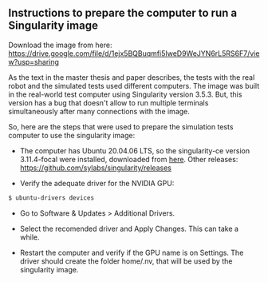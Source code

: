 ## Instructions to prepare the computer to run a Singularity image

Download the image from here: https://drive.google.com/file/d/1ejx5BQBuqmfi5IweD9WeJYN6rL5RS6F7/view?usp=sharing

As the text in the master thesis and paper describes, the tests with the real robot and the simulated tests used different computers. The image was built in the real-world test computer using Singularity version 3.5.3. But, this version has a bug that doesn't allow to run multiple terminals simultaneously after many connections with the image.

So, here are the steps that were used to prepare the simulation tests computer to use the singularity image:

- The computer has Ubuntu 20.04.06 LTS, so the singularity-ce version 3.11.4-focal were installed, downloaded from [here](https://github.com/sylabs/singularity/releases/download/v3.11.4/singularity-ce_3.11.4-focal_amd64.deb). Other releases: https://github.com/sylabs/singularity/releases

- Verify the adequate driver for the NVIDIA GPU:

```sh
$ ubuntu-drivers devices
```

- Go to Software & Updates > Additional Drivers.

- Select the recomended driver and Apply Changes. This can take a while.

- Restart the computer and verify if the GPU name is on Settings. The driver should create the folder home/.nv, that will be used by the singularity image.